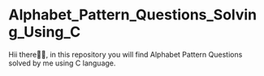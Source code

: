 # Alphabet_Pattern_Questions_Solving_Using_C
Hii there🙋‍♂️, in this repository you will find Alphabet Pattern Questions solved by me using C language. 
